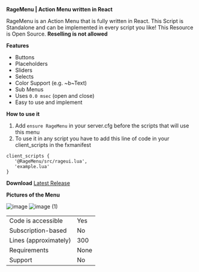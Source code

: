 **RageMenu | Action Menu written in React**

RageMenu is an Action Menu that is fully written in React. This Script is Standalone and can be implemented in every script you like! This Resource is Open Source. **Reselling is not allowed**


**Features**

* Buttons
* Placeholders
* Sliders
* Selects
* Color Support (e.g. ~b~Text)
* Sub Menus
* Uses `0.0 msec` (open and close)
* Easy to use and implement


**How to use it**

1. Add `ensure RageMenu` in your server.cfg before the scripts that will use this menu
2. To use it in any script you have to add this line of code in your client_scripts in the fxmanifest
```
client_scripts {
   '@RageMenu/src/rageui.lua',
   'example.lua'
}
```


**Download**
[Latest Release](https://github.com/EnteNico/RageMenu)

**Pictures of the Menu**

![image](https://user-images.githubusercontent.com/84995446/229917315-6dc9aa8f-dc1e-4e6c-9bcf-1fa0c642310c.png)
![image (1)](https://user-images.githubusercontent.com/84995446/229917332-6d772639-6dbb-4b46-9997-e0c1ca9aec92.png)

|                                         |                                |
|-------------------------------------|----------------------------|
| Code is accessible       | Yes     |
| Subscription-based      | No      |
| Lines (approximately)  | 300    |
| Requirements                | None |
| Support                           | No     |
